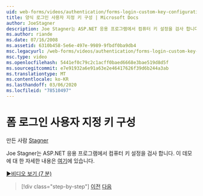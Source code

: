 ```yaml
---
uid: web-forms/videos/authentication/forms-login-custom-key-configuration
title: 양식 로그인 사용자 지정 키 구성 | Microsoft Docs
author: JoeStagner
description: Joe Stagner는 ASP.NET 응용 프로그램에서 컴퓨터 키 설정을 검사 합니다. 이 데모에 대 한 자세한 내용은 여기에 있습니다.
ms.author: riande
ms.date: 07/16/2008
ms.assetid: 6310b458-5e6e-497e-9989-9fbdf0ba9db4
msc.legacyurl: /web-forms/videos/authentication/forms-login-custom-key-configuration
msc.type: video
ms.openlocfilehash: 5441ef0c79c2c1acff0baed6668e3bae519d8d5f
ms.sourcegitcommit: e7e91932a6e91a63e2e46417626f39d6b244a3ab
ms.translationtype: MT
ms.contentlocale: ko-KR
ms.lasthandoff: 03/06/2020
ms.locfileid: "78510497"
---
```

# <a name="forms-login-custom-key-configuration"></a>폼 로그인 사용자 지정 키 구성

만든 사람 [Stagner](https://github.com/JoeStagner)

Joe Stagner는 ASP.NET 응용 프로그램에서 컴퓨터 키 설정을 검사 합니다. 이 데모에 대 한 자세한 내용은 [여기](../../overview/older-versions-security/introduction/forms-authentication-configuration-and-advanced-topics-vb.md)에 있습니다.

[&#9654;비디오 보기 (7 분)](https://channel9.msdn.com/Blogs/ASP-NET-Site-Videos/forms-login-custom-key-configuration)

> [!div class="step-by-step"]
> [이전](asp-forms-login-relocation.md)
> [다음](add-custom-data-to-the-authentication-method.md)
